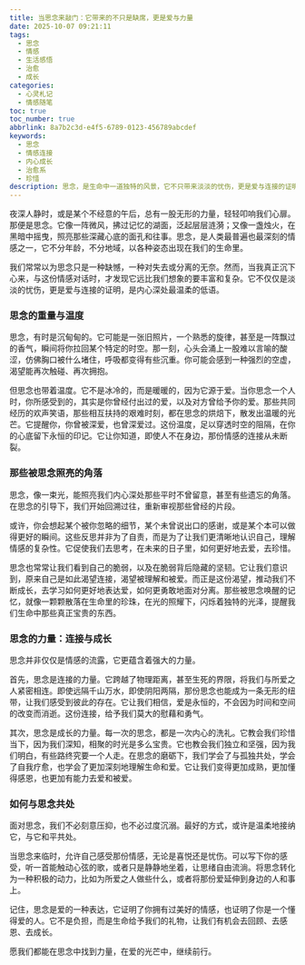 ```yaml
---
title: 当思念来敲门：它带来的不只是缺席，更是爱与力量
date: 2025-10-07 09:21:11
tags:
  - 思念
  - 情感
  - 生活感悟
  - 治愈
  - 成长
categories:
  - 心灵札记
  - 情感随笔
toc: true
toc_number: true
abbrlink: 8a7b2c3d-e4f5-6789-0123-456789abcdef
keywords:
  - 思念
  - 情感连接
  - 内心成长
  - 治愈系
  - 珍惜
description: 思念，是生命中一道独特的风景，它不只带来淡淡的忧伤，更是爱与连接的证明。这篇文章将带你走进思念的深处，感受它如何温柔地触碰我们的内心，照亮那些被遗忘的角落，并最终化为我们成长与前行的力量。愿我们都能与思念和平共处，从中汲取温暖与勇气。
---
```


夜深人静时，或是某个不经意的午后，总有一股无形的力量，轻轻叩响我们心扉。那便是思念。它像一阵微风，拂过记忆的湖面，泛起层层涟漪；又像一盏烛火，在黑暗中摇曳，照亮那些深藏心底的面孔和往事。思念，是人类最普遍也最深刻的情感之一，它不分年龄，不分地域，以各种姿态出现在我们的生命里。

我们常常以为思念只是一种缺憾，一种对失去或分离的无奈。然而，当我真正沉下心来，与这份情感对话时，才发现它远比我们想象的要丰富和复杂。它不仅仅是淡淡的忧伤，更是爱与连接的证明，是内心深处最温柔的低语。

### 思念的重量与温度

思念，有时是沉甸甸的。它可能是一张旧照片，一个熟悉的旋律，甚至是一阵飘过的香气，瞬间将你拉回某个特定的时空。那一刻，心头会涌上一股难以言喻的酸涩，仿佛胸口被什么堵住，呼吸都变得有些沉重。你可能会感到一种强烈的空虚，渴望能再次触碰、再次拥抱。

但思念也带着温度。它不是冰冷的，而是暖暖的，因为它源于爱。当你思念一个人时，你所感受到的，其实是你曾经付出过的爱，以及对方曾给予你的爱。那些共同经历的欢声笑语，那些相互扶持的艰难时刻，都在思念的烘焙下，散发出温暖的光芒。它提醒你，你曾被深爱，也曾深爱过。这份温度，足以穿透时空的阻隔，在你的心底留下永恒的印记。它让你知道，即使人不在身边，那份情感的连接从未断裂。

### 那些被思念照亮的角落

思念，像一束光，能照亮我们内心深处那些平时不曾留意，甚至有些遗忘的角落。在思念的引导下，我们开始回溯过往，重新审视那些曾经的片段。

或许，你会想起某个被你忽略的细节，某个未曾说出口的感谢，或是某个本可以做得更好的瞬间。这些反思并非为了自责，而是为了让我们更清晰地认识自己，理解情感的复杂性。它促使我们去思考，在未来的日子里，如何更好地去爱，去珍惜。

思念也常常让我们看到自己的脆弱，以及在脆弱背后隐藏的坚韧。它让我们意识到，原来自己是如此渴望连接，渴望被理解和被爱。而正是这份渴望，推动我们不断成长，去学习如何更好地表达爱，如何更勇敢地面对分离。那些被思念唤醒的记忆，就像一颗颗散落在生命里的珍珠，在光的照耀下，闪烁着独特的光泽，提醒我们生命中那些真正宝贵的东西。

### 思念的力量：连接与成长

思念并非仅仅是情感的流露，它更蕴含着强大的力量。

首先，思念是连接的力量。它跨越了物理距离，甚至生死的界限，将我们与所爱之人紧密相连。即使远隔千山万水，即使阴阳两隔，那份思念也能成为一条无形的纽带，让我们感受到彼此的存在。它让我们相信，爱是永恒的，不会因为时间和空间的改变而消逝。这份连接，给予我们莫大的慰藉和勇气。

其次，思念是成长的力量。每一次的思念，都是一次内心的洗礼。它教会我们珍惜当下，因为我们深知，相聚的时光是多么宝贵。它也教会我们独立和坚强，因为我们明白，有些路终究要一个人走。在思念的磨砺下，我们学会了与孤独共处，学会了自我疗愈，也学会了更加深刻地理解生命和爱。它让我们变得更加成熟，更加懂得感恩，也更加有能力去爱和被爱。

### 如何与思念共处

面对思念，我们不必刻意压抑，也不必过度沉溺。最好的方式，或许是温柔地接纳它，与它和平共处。

当思念来临时，允许自己感受那份情感，无论是喜悦还是忧伤。可以写下你的感受，听一首能触动心弦的歌，或者只是静静地坐着，让思绪自由流淌。将思念转化为一种积极的动力，比如为所爱之人做些什么，或者将那份爱延伸到身边的人和事上。

记住，思念是爱的一种表达，它证明了你拥有过美好的情感，也证明了你是一个懂得爱的人。它不是负担，而是生命给予我们的礼物，让我们有机会去回顾、去感恩、去成长。

愿我们都能在思念中找到力量，在爱的光芒中，继续前行。